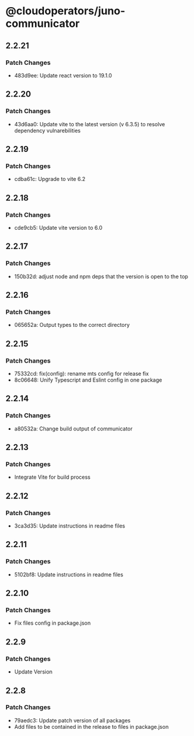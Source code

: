 # @cloudoperators/juno-communicator

## 2.2.21

### Patch Changes

- 483d9ee: Update react version to 19.1.0

## 2.2.20

### Patch Changes

- 43d6aa0: Update vite to the latest version (v 6.3.5) to resolve dependency vulnarebilities

## 2.2.19

### Patch Changes

- cdba61c: Upgrade to vite 6.2

## 2.2.18

### Patch Changes

- cde9cb5: Update vite version to 6.0

## 2.2.17

### Patch Changes

- 150b32d: adjust node and npm deps that the version is open to the top

## 2.2.16

### Patch Changes

- 065652a: Output types to the correct directory

## 2.2.15

### Patch Changes

- 75332cd: fix(config): rename mts config for release fix
- 8c06648: Unify Typescript and Eslint config in one package

## 2.2.14

### Patch Changes

- a80532a: Change build output of communicator

## 2.2.13

### Patch Changes

- Integrate Vite for build process

## 2.2.12

### Patch Changes

- 3ca3d35: Update instructions in readme files

## 2.2.11

### Patch Changes

- 5102bf8: Update instructions in readme files

## 2.2.10

### Patch Changes

- Fix files config in package.json

## 2.2.9

### Patch Changes

- Update Version

## 2.2.8

### Patch Changes

- 79aedc3: Update patch version of all packages
- Add files to be contained in the release to files in package.json
